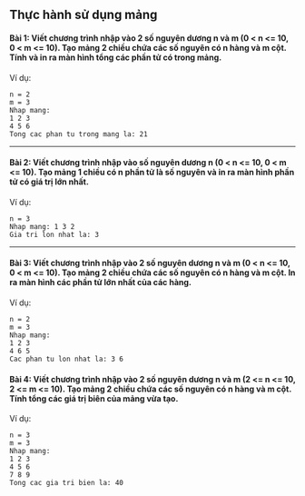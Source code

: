 ## Thực hành sử dụng mảng

#### Bài 1: Viết chương trình nhập vào 2 số nguyên dương n và m (0 < n <= 10, 0 < m <= 10). Tạo mảng 2 chiều chứa các số nguyên có n hàng và m cột. Tính và in ra màn hình tổng các phần tử có trong mảng.

Ví dụ:
```
n = 2
m = 3
Nhap mang:
1 2 3
4 5 6
Tong cac phan tu trong mang la: 21
```

---

#### Bài 2: Viết chương trình nhập vào số nguyên dương n (0 < n <= 10, 0 < m <= 10). Tạo mảng 1 chiều có n phần tử là số nguyên và in ra màn hình phần tử có giá trị lớn nhất.

Ví dụ:
```
n = 3
Nhap mang: 1 3 2
Gia tri lon nhat la: 3
```

---

#### Bài 3: Viết chương trình nhập vào 2 số nguyên dương n và m (0 < n <= 10, 0 < m <= 10). Tạo mảng 2 chiều chứa các số nguyên có n hàng và m cột. In ra màn hình các phần tử lớn nhất của các hàng.

Ví dụ:
```
n = 2
m = 3
Nhap mang:
1 2 3
4 6 5
Cac phan tu lon nhat la: 3 6
```

#### Bài 4: Viết chương trình nhập vào 2 số nguyên dương n và m (2 <= n <= 10, 2 <= m <= 10). Tạo mảng 2 chiều chứa các số nguyên có n hàng và m cột. Tính tổng các giá trị biên của mảng vừa tạo.

Ví dụ:
```
n = 3
m = 3
Nhap mang:
1 2 3
4 5 6
7 8 9
Tong cac gia tri bien la: 40
```
